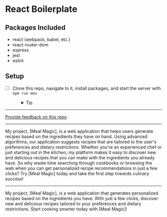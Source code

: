 # React Boilerplate

## Packages Included

- react (webpack, babel, etc.)
- react-router-dom
- express
- jest
- eslint

## Setup

- [ ] Clone this repo, navigate to it, install packages, and start the server with `npm run dev`
  <details style="padding-left: 2em">
    <summary>Tip</summary>

    ```sh
    npm install
    npm run dev
    ```
  </details>

---
[Provide feedback on this repo](https://docs.google.com/forms/d/e/1FAIpQLSfw4FGdWkLwMLlUaNQ8FtP2CTJdGDUv6Xoxrh19zIrJSkvT4Q/viewform?usp=pp_url&entry.1958421517=boilerplate-react)


------

My project, [Meal Magic], is a web application that helps users generate recipes based on the ingredients they have on hand. Using advanced algorithms, our application suggests recipes that are tailored to the user's preferences and dietary restrictions. Whether you're an experienced chef or just starting out in the kitchen, my platform makes it easy to discover new and delicious recipes that you can make with the ingredients you already have. So why waste time searching through cookbooks or browsing the web when you can get personalized recipe recommendations in just a few clicks? Try [Meal Magic] today and take the first step towards culinary success!

------

My project, [Meal Magic], is a web application that generates personalized recipes based on the ingredients you have. With just a few clicks, discover new and delicious recipes tailored to your preferences and dietary restrictions. Start cooking smarter today with [Meal Magic]!
